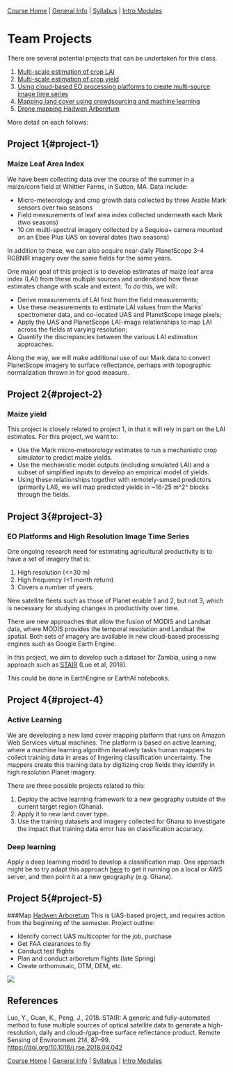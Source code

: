 [Course Home](../README.md) | [General Info](general-information.md) | [Syllabus](syllabus.md) | [Intro Modules](introductory-modules.md)

# Team Projects

There are several potential projects that can be undertaken for this class.  

1. [Multi-scale estimation of crop LAI](#project-1)
2. [Multi-scale estimation of crop yield](#project-2)
3. [Using cloud-based EO processing platforms to create multi-source image time series](#project-3)
4. [Mapping land cover using crowdsourcing and machine learning](#project-4)
5. [Drone mapping Hadwen Arboretum](#project-5)

More detail on each follows:

## Project 1{#project-1}
### Maize Leaf Area Index

We have been collecting data over the course of the summer in a maize/corn field at Whittier Farms, in Sutton, MA. Data include:

- Micro-meteorology and crop growth data collected by three Arable Mark sensors over two seasons
- Field measurements of leaf area index collected underneath each Mark (two seasons)
- 10 cm multi-spectral imagery collected by a Sequioa+ camera mounted on an Ebee Plus UAS on several dates (two seasons)

In addition to these, we can also acquire near-daily PlanetScope 3-4 RGBNIR imagery over the same fields for the same years. 

One major goal of this project is to develop estimates of maize leaf area index (LAI) from these multiple sources and understand how these estimates change with scale and extent. To do this, we will: 

- Derive measurements of LAI first from the field measurements; 
- Use these measurements to estimate LAI values from the Marks' spectrometer data, and co-located UAS and PlanetScope image pixels; 
- Apply the UAS and PlanetScope LAI-image relationships to map LAI across the fields at varying resolution; 
- Quantify the discrepancies between the various LAI estimation approaches. 

Along the way, we will make additional use of our Mark data to convert PlanetScope imagery to surface reflectance, perhaps with topographic normalization thrown in for good measure. 

## Project 2{#project-2}
### Maize yield
This project is closely related to project 1, in that it will rely in part on the LAI estimates. For this project, we want to: 

- Use the Mark micro-meteorology estimates to run a mechanistic crop simulator to predict maize yields. 
- Use the mechanistic model outputs (including simulated LAI) and a subset of simplified inputs to develop an empirical model of yields.   
- Using these relationships together with remotely-sensed predictors (primarily LAI), we will map predicted yields in ~16-25 m^2^ blocks through the fields.

## Project 3{#project-3}
### EO Platforms and High Resolution Image Time Series

One ongoing research need for estimating agricultural productivity is to have a set of imagery that is: 

1. High resolution (<=30 m)
2. High frequency (<1 month return)
3. Covers a number of years. 

New satellite fleets such as those of Planet enable 1 and 2, but not 3, which is necessary for studying changes in productivity over time.  

There are new approaches that allow the fusion of MODIS and Landsat data, where MODIS provides the temporal resolution and Landsat the spatial. Both sets of imagery are available in new cloud-based processing engines such as Google Earth Engine.  

In this project, we aim to develop such a dataset for Zambia, using a new approach such as [STAIR](https://www.sciencedirect.com/science/article/pii/S0034425718301998) (Luo et al, 2018). 

This could be done in EarthEngine or EarthAI notebooks.

## Project 4{#project-4}
### Active Learning
We are developing a new land cover mapping platform that runs on Amazon Web Services virtual machines. The platform is based on active learning, where a machine learning algorithm iteratively tasks human mappers to collect training data in areas of lingering classification uncertainty. The mappers create this training data by digitizing crop fields they identify in high resolution Planet imagery.  

There are three possible projects related to this: 

1. Deploy the active learning framework to a new geography outside of the current target region (Ghana).
2. Apply it to new land cover type.
3. Use the training datasets and imagery collected for Ghana to investigate the impact that training data error has on classification accuracy. 

### Deep learning
Apply a deep learning model to develop a classification map. One approach might be to try adapt this approach [here](https://github.com/microsoft/landcover) to get it running on a local or AWS server, and then point it at a new geography (e.g. Ghana). 

## Project 5{#project-5} 
###Map [Hadwen Arboretum](https://en.wikipedia.org/wiki/Hadwen_Arboretum)
This is UAS-based project, and requires action from the beginning of the semester. Project outline: 

- Identify correct UAS multicopter for the job, purchase
- Get FAA clearances to fly
- Conduct test flights
- Plan and conduct arboretum flights (late Spring)
- Create orthomosaic, DTM, DEM, etc. 

![](https://upload.wikimedia.org/wikipedia/commons/thumb/e/ef/HadwenArboretum.jpg/1280px-HadwenArboretum.jpg)

## References

Luo, Y., Guan, K., Peng, J., 2018. STAIR: A generic and fully-automated method to fuse multiple sources of optical satellite data to generate a high-resolution, daily and cloud-/gap-free surface reflectance product. Remote Sensing of Environment 214, 87–99. https://doi.org/10.1016/j.rse.2018.04.042

[Course Home](../README.md) | [General Info](general-information.md) | [Syllabus](syllabus.md) | [Intro Modules](introductory-modules.md)



